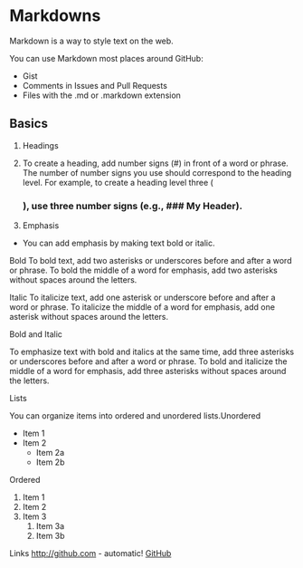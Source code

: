 # Markdowns

Markdown is a way to style text on the web. 

You can use Markdown most places around GitHub:
* Gist
* Comments in Issues and Pull Requests
* Files with the .md or .markdown extension

## Basics

1. Headings
 1. To create a heading, add number signs (#) in front of a word or phrase. The number of number signs you use should correspond to the heading level. For example, to create a heading level three (<h3>), use three number signs (e.g., ### My Header).


1. Emphasis
  * You can add emphasis by making text bold or italic.

Bold
To bold text, add two asterisks or underscores before and after a word or phrase. To bold the middle of a word for emphasis, add two asterisks without spaces around the letters.

Italic
To italicize text, add one asterisk or underscore before and after a word or phrase. To italicize the middle of a word for emphasis, add one asterisk without spaces around the letters.

Bold and Italic

To emphasize text with bold and italics at the same time, add three asterisks or underscores before and after a word or phrase. To bold and italicize the middle of a word for emphasis, add three asterisks without spaces around the letters.

Lists

You can organize items into ordered and unordered lists.Unordered

* Item 1
* Item 2
  * Item 2a
  * Item 2b

Ordered
1. Item 1
1. Item 2
1. Item 3
   1. Item 3a
   1. Item 3b

Links
http://github.com - automatic!
[GitHub](http://github.com)


